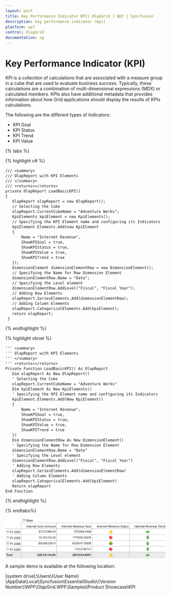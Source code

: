 ```yaml
---
layout: post
title: Key Performance Indicator KPI| OlapGrid | Wpf | Syncfusion
description: key performance indicator (kpi)
platform: wpf
control: OlapGrid
documentation: ug
---
```


# Key Performance Indicator (KPI)

KPI is a collection of calculations that are associated with a measure group in a cube that are used to evaluate business success. Typically, these calculations are a combination of multi-dimensional expressions (MDX) or calculated members. KPIs also have additional metadata that provides information about how Grid applications should display the results of KPIs calculations.

The following are the different types of Indicators:

* KPI Goal
* KPI Status
* KPI Trend
* KPI Value

{% tabs %}
 
{% highlight c# %}
     
    /// <summary>
    /// OlapReport with KPI Elements
    /// </summary>
    /// <returns></returns>
    private OlapReport LoadBasicKPI()
    {
       OlapReport olapReport = new OlapReport();
       // Selecting the Cube
       olapReport.CurrentCubeName = "Adventure Works";
       KpiElements kpiElement = new KpiElements();
       // Specifying the KPI Element name and configuring its Indicators
       kpiElement.Elements.Add(new KpiElement
       {
           Name = "Internet Revenue",
           ShowKPIGoal = true,
           ShowKPIStatus = true,
           ShowKPIValue = true,
           ShowKPITrend = true
       });
       DimensionElement dimensionElementRow = new DimensionElement();
       // Specifying the Name for Row Dimension Element
       dimensionElementRow.Name = "Date";
       // Specifying the Level element
       dimensionElementRow.AddLevel("Fiscal", "Fiscal Year");
       // Adding Row Elements
       olapReport.SeriesElements.Add(dimensionElementRow);
       // Adding Column Elements
       olapReport.CategoricalElements.Add(kpiElement);
       return olapReport;
     }

{% endhighlight %}

{% highlight vbnet %}

    ''' <summary>
    ''' OlapReport with KPI Elements
    ''' </summary>
    ''' <returns></returns>
    Private Function LoadBasicKPI() As OlapReport
       Dim olapReport As New OlapReport()
       ' Selecting the Cube
       olapReport.CurrentCubeName = "Adventure Works"
       Dim kpiElement As New KpiElements()
       ' Specifying the KPI Element name and configuring its Indicators
       kpiElement.Elements.Add(New KpiElement()
       {
           Name = "Internet Revenue",
           ShowKPIGoal = true,
           ShowKPIStatus = true,
           ShowKPIValue = true,
           ShowKPITrend = true
       })
       Dim dimensionElementRow As New DimensionElement()
       ' Specifying the Name for Row Dimension Element
       dimensionElementRow.Name = "Date"
       ' Specifying the Level element
       dimensionElementRow.AddLevel("Fiscal", "Fiscal Year")
       ' Adding Row Elements
       olapReport.SeriesElements.Add(dimensionElementRow)
       ' Adding Column Elements
       olapReport.CategoricalElements.Add(kpiElement)
       Return olapReport
    End Function

{% endhighlight %}
 
{% endtabs%}

![](Key-Performance-Indicator-KPI_images/Key-Performance-Indicator-KPI_img1.png)

A sample demo is available at the following location:

[system drive]:\Users\\{User Name} \AppData\Local\Syncfusion\EssentialStudio\\{Version Number}\WPF\OlapGrid.WPF\Samples\Product Showcase\KPI


